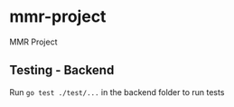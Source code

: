 # mmr-project

MMR Project


## Testing - Backend

Run `go test ./test/...` in the backend folder to run tests